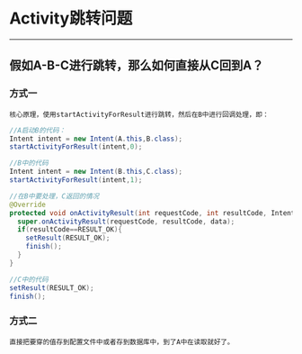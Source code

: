 # Activity跳转问题
***
## 假如A-B-C进行跳转，那么如何直接从C回到A？
### 方式一
```
核心原理，使用startActivityForResult进行跳转，然后在B中进行回调处理，即：
```
```java
//A启动B的代码：
Intent intent = new Intent(A.this,B.class); 
startActivityForResult(intent,0); 

//B中的代码
Intent intent = new Intent(B.this,C.class); 
startActivityForResult(intent,1); 

//在B中要处理，C返回的情况
@Override 
protected void onActivityResult(int requestCode, int resultCode, Intent data) 
  super.onActivityResult(requestCode, resultCode, data); 
  if(resultCode==RESULT_OK){ 
    setResult(RESULT_OK); 
    finish(); 
  } 
} 

//C中的代码
setResult(RESULT_OK); 
finish(); 
```
### 方式二
```
直接把要穿的值存到配置文件中或者存到数据库中，到了A中在读取就好了。
```

















































